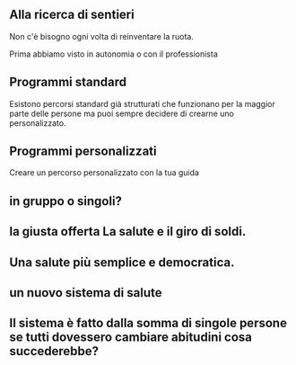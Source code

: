 ## Alla ricerca di sentieri


Non c'è bisogno ogni volta di reinventare la ruota.


Prima abbiamo visto in autonomia o con il professionista

## Programmi standard 


Esistono percorsi standard già strutturati che funzionano per la maggior parte delle persone ma puoi sempre decidere di crearne uno personalizzato.


## Programmi personalizzati

Creare un percorso personalizzato con la tua guida


## in gruppo o singoli? 


## la giusta offerta La salute e il giro di soldi.

## Una salute più semplice e democratica.

## un nuovo sistema di salute

## Il sistema è fatto dalla somma di singole persone se tutti dovessero cambiare abitudini cosa succederebbe?
 
<!--stackedit_data:
eyJoaXN0b3J5IjpbMTUzODIyOTA2NF19
-->